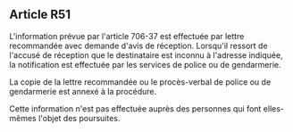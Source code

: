 Article R51
----
L'information prévue par l'article 706-37 est effectuée par lettre recommandée
avec demande d'avis de réception. Lorsqu'il ressort de l'accusé de réception que
le destinataire est inconnu à l'adresse indiquée, la notification est effectuée
par les services de police ou de gendarmerie.

La copie de la lettre recommandée ou le procès-verbal de police ou de
gendarmerie est annexé à la procédure.

Cette information n'est pas effectuée auprès des personnes qui font elles-mêmes
l'objet des poursuites.
